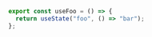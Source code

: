 ```ts [composables/useFoo.ts]
export const useFoo = () => {
  return useState("foo", () => "bar");
};
```
